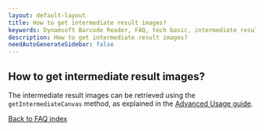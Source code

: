 ```yaml
---
layout: default-layout
title: How to get intermediate result images?
keywords: Dynamsoft Barcode Reader, FAQ, tech basic, intermediate result images
description: How to get intermediate result images?
needAutoGenerateSidebar: false
---
```


## How to get intermediate result images?

The intermediate result images can be retrieved using the `getIntermediateCanvas` method, as explained in the [Advanced Usage guide](https://www.dynamsoft.com/barcode-reader/programming/javascript/user-guide/advanced-usage.html?ver=latest#display-the-intermediate-result-images-or-the-original-canvas).

[Back to FAQ index](index.md)
